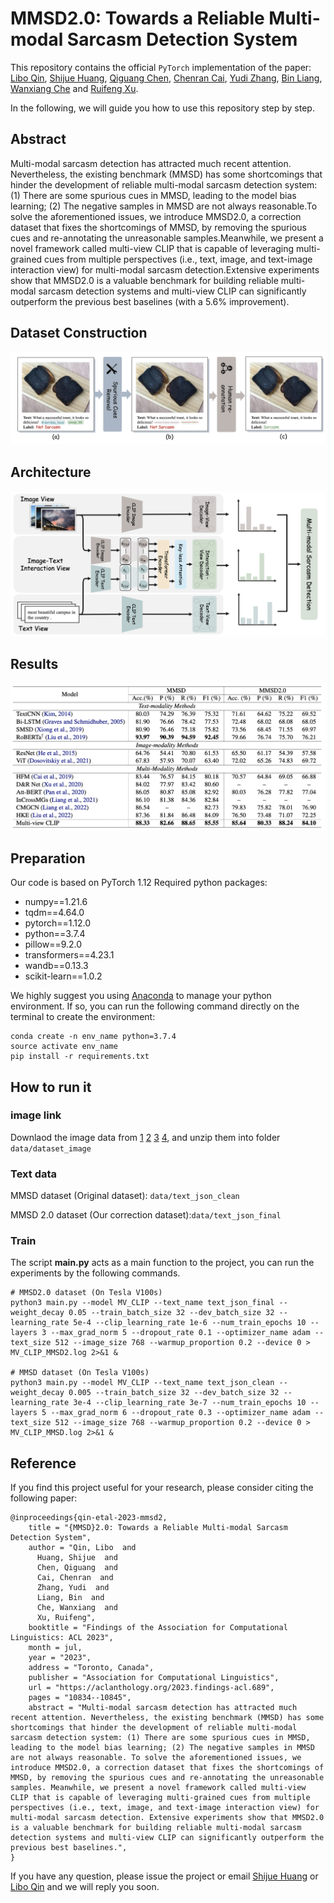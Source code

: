 # MMSD2.0: Towards a Reliable Multi-modal Sarcasm Detection System

This repository contains the official `PyTorch` implementation of the paper: [Libo Qin](https://faculty.csu.edu.cn/qinlibo/zh_CN/index.htm), [Shijue Huang](https://joeying1019.github.io/), [Qiguang Chen](https://lightchen233.github.io/), [Chenran Cai](https://github.com/terence1023), [Yudi Zhang](https://github.com/YudiZh), [Bin Liang](https://binliang-nlp.github.io/), [Wanxiang Che](http://ir.hit.edu.cn/~car/zh/) and [Ruifeng Xu](http://faculty.hitsz.edu.cn/xuruifeng).

In the following, we will guide you how to use this repository step by step.

## Abstract

Multi-modal sarcasm detection has attracted much recent attention. Nevertheless, the existing benchmark (MMSD) has some shortcomings that hinder the development of reliable multi-modal sarcasm detection system:(1) There are some spurious cues in MMSD, leading to the model bias learning; (2) The negative samples in MMSD are not always reasonable.To solve the aforementioned issues, we introduce MMSD2.0, a correction dataset that fixes the shortcomings of MMSD, by removing the spurious cues and re-annotating the unreasonable samples.Meanwhile, we present a novel framework called multi-view CLIP that is capable of leveraging multi-grained cues from multiple perspectives (i.e., text, image, and text-image interaction view) for multi-modal sarcasm detection.Extensive experiments show that MMSD2.0 is a valuable benchmark for building reliable multi-modal sarcasm detection systems and multi-view CLIP can significantly outperform the previous best baselines (with a 5.6% improvement).

## Dataset Construction

![framework](pictures/anno.png)

## Architecture

![framework](pictures/main.png)

## Results

![results](pictures/results.png)

## Preparation

Our code is based on PyTorch 1.12 Required python packages:

-   numpy==1.21.6
-   tqdm==4.64.0
-   pytorch==1.12.0
-   python==3.7.4
-   pillow==9.2.0
-   transformers==4.23.1
-   wandb==0.13.3
-   scikit-learn==1.0.2

We highly suggest you using [Anaconda](https://www.anaconda.com/) to manage your python environment. If so, you can run the following command directly on the terminal to create the environment:

```
conda create -n env_name python=3.7.4   
source activate env_name     
pip install -r requirements.txt
```

## How to run it
### image link

Downlaod the image data from [1](https://drive.google.com/file/d/1mK0Nf-jv_h2bgHUCRM4_EsdTiiitZ_Uj/view?usp=sharing_eil&ts=5d480e04) [2](https://drive.google.com/file/d/1AOWzlOz5hmdO39dEmzhQ4z_nabgzi7Tu/view?usp=sharing_eil&ts=5d480e04) [3](https://drive.google.com/file/d/1dJERrVlp7DlNSXk-uvbbG6Rv7uvqTOKd/view?usp=sharing_eil&ts=5d480e04) [4](https://drive.google.com/file/d/1pODuKC4gP6-QDQonG8XTqI8w8ds68mE3/view?usp=sharing_eil&ts=5d480e04), and unzip them into folder `data/dataset_image`

### Text data

MMSD dataset (Original dataset): `data/text_json_clean`

MMSD 2.0 dataset (Our correction dataset):`data/text_json_final`

### Train

The script **main.py** acts as a main function to the project, you can run the experiments by the following commands.

```Shell
# MMSD2.0 dataset (On Tesla V100s)
python3 main.py --model MV_CLIP --text_name text_json_final --weight_decay 0.05 --train_batch_size 32 --dev_batch_size 32 --learning_rate 5e-4 --clip_learning_rate 1e-6 --num_train_epochs 10 --layers 3 --max_grad_norm 5 --dropout_rate 0.1 --optimizer_name adam --text_size 512 --image_size 768 --warmup_proportion 0.2 --device 0 > MV_CLIP_MMSD2.log 2>&1 &

# MMSD dataset (On Tesla V100s)
python3 main.py --model MV_CLIP --text_name text_json_clean --weight_decay 0.005 --train_batch_size 32 --dev_batch_size 32 --learning_rate 3e-4 --clip_learning_rate 3e-7 --num_train_epochs 10 --layers 5 --max_grad_norm 6 --dropout_rate 0.3 --optimizer_name adam --text_size 512 --image_size 768 --warmup_proportion 0.2 --device 0 > MV_CLIP_MMSD.log 2>&1 &
```



## Reference

If you find this project useful for your research, please consider citing the following paper:

```
@inproceedings{qin-etal-2023-mmsd2,
    title = "{MMSD}2.0: Towards a Reliable Multi-modal Sarcasm Detection System",
    author = "Qin, Libo  and
      Huang, Shijue  and
      Chen, Qiguang  and
      Cai, Chenran  and
      Zhang, Yudi  and
      Liang, Bin  and
      Che, Wanxiang  and
      Xu, Ruifeng",
    booktitle = "Findings of the Association for Computational Linguistics: ACL 2023",
    month = jul,
    year = "2023",
    address = "Toronto, Canada",
    publisher = "Association for Computational Linguistics",
    url = "https://aclanthology.org/2023.findings-acl.689",
    pages = "10834--10845",
    abstract = "Multi-modal sarcasm detection has attracted much recent attention. Nevertheless, the existing benchmark (MMSD) has some shortcomings that hinder the development of reliable multi-modal sarcasm detection system: (1) There are some spurious cues in MMSD, leading to the model bias learning; (2) The negative samples in MMSD are not always reasonable. To solve the aforementioned issues, we introduce MMSD2.0, a correction dataset that fixes the shortcomings of MMSD, by removing the spurious cues and re-annotating the unreasonable samples. Meanwhile, we present a novel framework called multi-view CLIP that is capable of leveraging multi-grained cues from multiple perspectives (i.e., text, image, and text-image interaction view) for multi-modal sarcasm detection. Extensive experiments show that MMSD2.0 is a valuable benchmark for building reliable multi-modal sarcasm detection systems and multi-view CLIP can significantly outperform the previous best baselines.",
}
```



If you have any question, please issue the project or email [Shijue Huang](mailto:joehsj310@gmail.com) or [Libo Qin](mailto:lbqin@csu.edu.cn) and we will reply you soon.